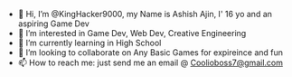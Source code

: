 - 👋 Hi, I’m @KingHacker9000, my Name is Ashish Ajin, I' 16 yo and an aspiring Game Dev
- 👀 I’m interested in Game Dev, Web Dev, Creative Engineering
- 🌱 I’m currently learning in High School
- 💞️ I’m looking to collaborate on Any Basic Games for expireince and fun
- 📫 How to reach me: just send me an email @ Coolioboss7@gmail.com

<!---
KingHacker9000/KingHacker9000 is a ✨ special ✨ repository because its `README.md` (this file) appears on your GitHub profile.
You can click the Preview link to take a look at your changes.
--->
